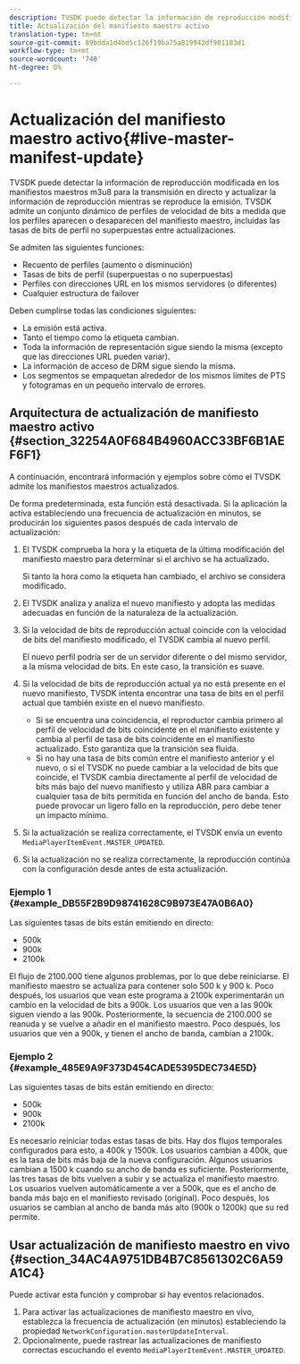 ```yaml
---
description: TVSDK puede detectar la información de reproducción modificada en los manifiestos maestros m3u8 para la transmisión en directo y actualizar la información de reproducción mientras se reproduce la emisión. TVSDK admite un conjunto dinámico de perfiles de velocidad de bits a medida que los perfiles aparecen o desaparecen del manifiesto maestro, incluidas las tasas de bits de perfil no superpuestas entre actualizaciones.
title: Actualización del manifiesto maestro activo
translation-type: tm+mt
source-git-commit: 89bdda1d4bd5c126f19ba75a819942df901183d1
workflow-type: tm+mt
source-wordcount: '740'
ht-degree: 0%

---
```



# Actualización del manifiesto maestro activo{#live-master-manifest-update}

TVSDK puede detectar la información de reproducción modificada en los manifiestos maestros m3u8 para la transmisión en directo y actualizar la información de reproducción mientras se reproduce la emisión. TVSDK admite un conjunto dinámico de perfiles de velocidad de bits a medida que los perfiles aparecen o desaparecen del manifiesto maestro, incluidas las tasas de bits de perfil no superpuestas entre actualizaciones.

Se admiten las siguientes funciones:

* Recuento de perfiles (aumento o disminución)
* Tasas de bits de perfil (superpuestas o no superpuestas)
* Perfiles con direcciones URL en los mismos servidores (o diferentes)
* Cualquier estructura de failover

Deben cumplirse todas las condiciones siguientes:

* La emisión está activa.
* Tanto el tiempo como la etiqueta cambian.
* Toda la información de representación sigue siendo la misma (excepto que las direcciones URL pueden variar).
* La información de acceso de DRM sigue siendo la misma.
* Los segmentos se empaquetan alrededor de los mismos límites de PTS y fotogramas en un pequeño intervalo de errores.

## Arquitectura de actualización de manifiesto maestro activo {#section_32254A0F684B4960ACC33BF6B1AEF6F1}

A continuación, encontrará información y ejemplos sobre cómo el TVSDK admite los manifiestos maestros actualizados.

De forma predeterminada, esta función está desactivada. Si la aplicación la activa estableciendo una frecuencia de actualización en minutos, se producirán los siguientes pasos después de cada intervalo de actualización:

1. El TVSDK comprueba la hora y la etiqueta de la última modificación del manifiesto maestro para determinar si el archivo se ha actualizado.

   Si tanto la hora como la etiqueta han cambiado, el archivo se considera modificado.
1. El TVSDK analiza y analiza el nuevo manifiesto y adopta las medidas adecuadas en función de la naturaleza de la actualización.
1. Si la velocidad de bits de reproducción actual coincide con la velocidad de bits del manifiesto modificado, el TVSDK cambia al nuevo perfil.

   El nuevo perfil podría ser de un servidor diferente o del mismo servidor, a la misma velocidad de bits. En este caso, la transición es suave.
1. Si la velocidad de bits de reproducción actual ya no está presente en el nuevo manifiesto, TVSDK intenta encontrar una tasa de bits en el perfil actual que también existe en el nuevo manifiesto.

   * Si se encuentra una coincidencia, el reproductor cambia primero al perfil de velocidad de bits coincidente en el manifiesto existente y cambia al perfil de tasa de bits coincidente en el manifiesto actualizado. Esto garantiza que la transición sea fluida.
   * Si no hay una tasa de bits común entre el manifiesto anterior y el nuevo, o si el TVSDK no puede cambiar a la velocidad de bits que coincide, el TVSDK cambia directamente al perfil de velocidad de bits más bajo del nuevo manifiesto y utiliza ABR para cambiar a cualquier tasa de bits permitida en función del ancho de banda. Esto puede provocar un ligero fallo en la reproducción, pero debe tener un impacto mínimo.

1. Si la actualización se realiza correctamente, el TVSDK envía un evento `MediaPlayerItemEvent.MASTER_UPDATED`.
1. Si la actualización no se realiza correctamente, la reproducción continúa con la configuración desde antes de esta actualización.

### Ejemplo 1 {#example_DB55F2B9D98741628C9B973E47A0B6A0}

Las siguientes tasas de bits están emitiendo en directo:

* 500k
* 900k
* 2100k

El flujo de 2100.000 tiene algunos problemas, por lo que debe reiniciarse. El manifiesto maestro se actualiza para contener solo 500 k y 900 k. Poco después, los usuarios que vean este programa a 2100k experimentarán un cambio en la velocidad de bits a 900k. Los usuarios que ven a las 900k siguen viendo a las 900k. Posteriormente, la secuencia de 2100.000 se reanuda y se vuelve a añadir en el manifiesto maestro. Poco después, los usuarios que ven a 900k, y tienen el ancho de banda, cambian a 2100k.

### Ejemplo 2 {#example_485E9A9F373D454CADE5395DEC734E5D}

Las siguientes tasas de bits están emitiendo en directo:

* 500k
* 900k
* 2100k

Es necesario reiniciar todas estas tasas de bits. Hay dos flujos temporales configurados para esto, a 400k y 1500k. Los usuarios cambian a 400k, que es la tasa de bits más baja de la nueva configuración. Algunos usuarios cambian a 1500 k cuando su ancho de banda es suficiente. Posteriormente, las tres tasas de bits vuelven a subir y se actualiza el manifiesto maestro. Los usuarios vuelven automáticamente a ver a 500k, que es el ancho de banda más bajo en el manifiesto revisado (original). Poco después, los usuarios se cambian al ancho de banda más alto (900k o 1200k) que su red permite.

## Usar actualización de manifiesto maestro en vivo {#section_34AC4A9751DB4B7C8561302C6A59A1C4}

Puede activar esta función y comprobar si hay eventos relacionados.

1. Para activar las actualizaciones de manifiesto maestro en vivo, establezca la frecuencia de actualización (en minutos) estableciendo la propiedad `NetworkConfiguration.masterUpdateInterval`.
1. Opcionalmente, puede rastrear las actualizaciones de manifiesto correctas escuchando el evento `MediaPlayerItemEvent.MASTER_UPDATED`.

